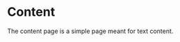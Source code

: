 <!---
 Copyright (C) 2017 Laurent Bouquet
 
 This file is part of SurfaceGPS.
 
 SurfaceGPS is free software: you can redistribute it and/or modify
 it under the terms of the GNU General Public License as published by
 the Free Software Foundation, either version 3 of the License, or
 (at your option) any later version.
 
 SurfaceGPS is distributed in the hope that it will be useful,
 but WITHOUT ANY WARRANTY; without even the implied warranty of
 MERCHANTABILITY or FITNESS FOR A PARTICULAR PURPOSE.  See the
 GNU General Public License for more details.
 
 You should have received a copy of the GNU General Public License
 along with SurfaceGPS.  If not, see <http://www.gnu.org/licenses/>.
 
-->

# Content

The content page is a simple page meant for text content.
